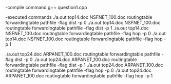 -compile command
g++ question1.cpp

-executed commands
./a.out top14.doc NSFNET_100.doc routingtable  forwardingtable pathfile -flag dist -p 0
./a.out top14.doc NSFNET_100.doc routingtable  forwardingtable pathfile -flag dist -p 1
./a.out top14.doc NSFNET_100.doc routingtable  forwardingtable pathfile -flag hop -p 0
./a.out top14.doc NSFNET_100.doc routingtable  forwardingtable pathfile -flag hop -p 1

./a.out top24.doc ARPANET_100.doc routingtable  forwardingtable pathfile -flag dist -p 0
./a.out top24.doc ARPANET_100.doc routingtable  forwardingtable pathfile -flag dist -p 1
./a.out top24.doc ARPANET_100.doc routingtable  forwardingtable pathfile -flag hop -p 0
./a.out top24.doc ARPANET_100.doc routingtable  forwardingtable pathfile -flag hop -p 1